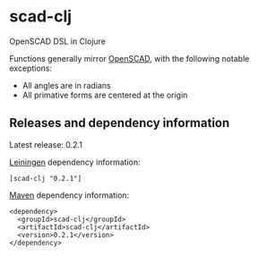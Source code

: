 scad-clj
========

OpenSCAD DSL in Clojure

Functions generally mirror [OpenSCAD](http://en.wikibooks.org/wiki/OpenSCAD_User_Manual/The_OpenSCAD_Language), with the following notable exceptions:
* All angles are in radians
* All primative forms are centered at the origin

Releases and dependency information
----

Latest release: 0.2.1

[Leiningen](http://github.com/technomancy/leiningen/) dependency information:

```
[scad-clj "0.2.1"]
```

[Maven](http://maven.apache.org) dependency information:

```
<dependency>
  <groupId>scad-clj</groupId>
  <artifactId>scad-clj</artifactId>
  <version>0.2.1</version>
</dependency>
```

